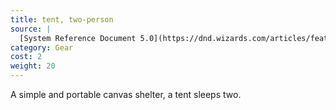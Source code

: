 ```yaml
---
title: tent, two-person
source: |
  [System Reference Document 5.0](https://dnd.wizards.com/articles/features/systems-reference-document-srd)
category: Gear
cost: 2
weight: 20
---
```


A simple and portable canvas shelter, a tent sleeps two.
